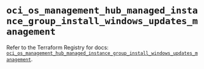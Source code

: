 # `oci_os_management_hub_managed_instance_group_install_windows_updates_management`

Refer to the Terraform Registry for docs: [`oci_os_management_hub_managed_instance_group_install_windows_updates_management`](https://registry.terraform.io/providers/oracle/oci/6.18.0/docs/resources/os_management_hub_managed_instance_group_install_windows_updates_management).

